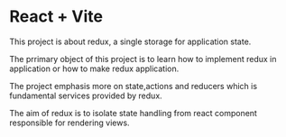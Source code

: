 # React + Vite
This project is about redux, a single storage for application state.

The prrimary object of this project is to learn how to implement redux in application or how to make redux application.

The project emphasis more on state,actions and reducers which is fundamental services provided by redux.

The aim of redux is  to isolate state handling from react component responsible for rendering views.




